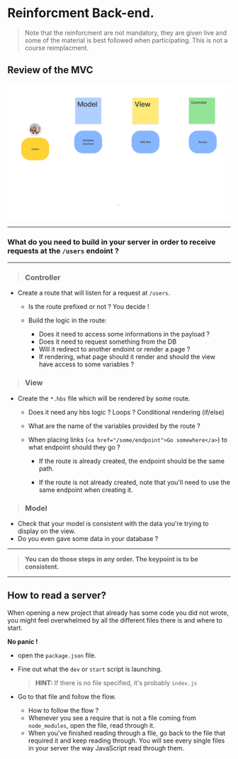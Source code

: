 # Reinforcment Back-end.

> Note that the reinforcment are not mandatory, they are given live and some of the material is best followed when participating. This is not a course reimplacment.

## **Review of the MVC**

![](./MVC.png)

---

### What do you need to build in your server in order to receive requests at the `/users` endoint ?

---

> ### Controller

- Create a route that will listen for a request at `/users`.

  - Is the route prefixed or not ? You decide !

  - Build the logic in the route:

    - Does it need to access some informations in the payload ?
    - Does it need to request something from the DB
    - Will it redirect to another endoint or render a page ?
    - If rendering, what page should it render and should the view have access to some variables ?

> ### View

- Create the `*.hbs` file which will be rendered by some route.

  - Does it need any hbs logic ? Loops ? Conditional rendering (if/else)
  - What are the name of the variables provided by the route ?
  - When placing links (`<a href="/some/endpoint">Go somewhere</a>`) to what endpoint should they go ?

    - If the route is already created, the endpoint should be the same path.

    - If the route is not already created, note that you'll need to use the same endpoint when creating it.

> ### Model

- Check that your model is consistent with the data you're trying to display on the view.
- Do you even gave some data in your database ?

---

> **You can do those steps in any order. The keypoint is to be consistent.**

---

## **How to read a server?**

When opening a new project that already has some code you did not wrote, you might feel overwhelmed by all the different files there is and where to start.

**No panic !**

- open the `package.json` file.
- Fine out what the `dev` or `start` script is launching.
  > **HINT:** If there is no file specified, it's probably `index.js`
- Go to that file and follow the flow.

  - How to follow the flow ?
  - Whenever you see a require that is not a file coming from `node_modules`, open the file, read through it.
  - When you've finished reading through a file, go back to the file that required it and keep reading through. You will see every single files in your server the way JavaScript read through them.
